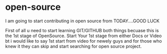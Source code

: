 # open-source
I am going to  start contributing in open source from TODAY....GOOD LUCK

First of all u need to start learning GIT/GITHUB both things becuase this is the 1st stage of OpenSource.
Start Your 1st stage from either Docs or Video bt i would like to say 1st start from video for newely guys and for those who knew it they can skip and start searching for open source project.
